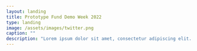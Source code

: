```yaml
---
layout: landing
title: Prototype Fund Demo Week 2022
type: landing
image: /assets/images/twitter.png
caption: ""
description: "Lorem ipsum dolor sit amet, consectetur adipiscing elit. Cras faucibus, leo quis eleifend commodo, purus nisl molestie urna, nec vulputate lorem libero ac sapien."
---
```

